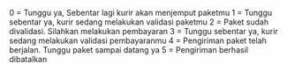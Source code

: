 0 = Tunggu ya, Sebentar lagi kurir akan menjemput paketmu
1 = Tunggu sebentar ya, kurir sedang melakukan validasi paketmu
2 = Paket sudah divalidasi. Silahkan melakukan pembayaran
3 = Tunggu sebentar ya, kurir sedang melakukan validasi pembayaranmu
4 = Pengiriman paket telah berjalan. Tunggu paket sampai datang ya
5 = Pengiriman berhasil dibatalkan